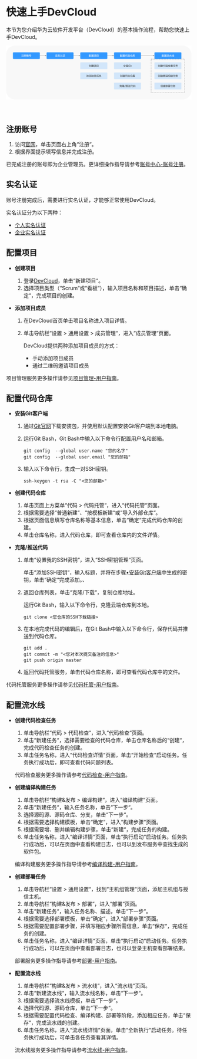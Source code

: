 # **快速上手DevCloud**<a name="devcloud_qs_1000"></a>

本节为您介绍华为云软件开发平台（DevCloud）的基本操作流程，帮助您快速上手DevCloud。

![](figures/基本操作流程.png)

  

## **注册账号**<a name="section453712458"></a>

1.  访问[官网](https://www.huaweicloud.com/)，单击页面右上角“注册“。
2.  根据界面提示填写信息并完成注册。

已完成注册的账号即为企业管理员。更详细操作指导请参考[账号中心-账号注册](https://support.huaweicloud.com/usermanual-account/zh-cn_topic_0069252244.html)。

## **实名认证**<a name="section99241918115313"></a>

账号注册完成后，需要进行实名认证，才能够正常使用DevCloud。

实名认证分为以下两种：

-   [个人实名认证](https://support.huaweicloud.com/usermanual-account/zh-cn_topic_0077914254.html)
-   [企业实名认证](https://support.huaweicloud.com/usermanual-account/zh-cn_topic_0077914253.html)

## **配置项目**<a name="section18531144810357"></a>

-   **创建项目**
    1.  登录[DevCloud](https://devcloud.cn-north-4.huaweicloud.com/home)，单击“新建项目“。
    2.  选择项目类型（“Scrum“或“看板“），输入项目名称和项目描述，单击“确定“，完成项目的创建。


-   **添加项目成员**
    1.  在DevCloud首页单击项目名称进入项目详情。
    2.  单击导航栏“设置  \>  通用设置  \>  成员管理“，进入“成员管理“页面。

        DevCloud提供两种添加项目成员的方式：

        -   手动添加项目成员
        -   通过二维码邀请项目成员



项目管理服务更多操作请参见[项目管理-用户指南](https://support.huaweicloud.com/usermanual-projectman/projetcman_ug_3000.html)。

## **配置代码仓库**<a name="section1376513531304"></a>

-   <a name="li68861965348"></a>**安装Git客户端**
    1.  通过[Git官网](https://git-scm.com/download/win)下载安装包，并使用默认配置安装Git客户端到本地电脑。
    2.  运行Git Bash，Git Bash中输入以下命令行配置用户名和邮箱。

        ```
        git config  --global user.name "您的名字"
        git config  --global user.email "您的邮箱"
        ```

    3.  输入以下命令行，生成一对SSH密钥。

        ```
        ssh-keygen -t rsa -C "<您的邮箱>"
        ```


-   **创建代码仓库**
    1.  单击页面上方菜单“代码  \>  代码托管“，进入“代码托管“页面。
    2.  根据需要选择“普通新建“、“按模板新建“或“导入外部仓库“。
    3.  根据页面信息填写仓库名称等基本信息，单击“确定“完成代码仓库的创建。
    4.  单击仓库名称，进入代码仓库，即可查看仓库内的文件详情。

-   **克隆/推送代码**
    1.  单击“设置我的SSH密钥“，进入“SSH密钥管理“页面。

        单击“添加SSH密钥“，输入标题，并将在步骤[•安装Git客户端](#li68861965348)中生成的密钥，单击“确定“完成添加。、

    2.  返回仓库列表，单击“克隆/下载“，复制仓库地址。

        运行Git Bash，输入以下命令行，克隆云端仓库到本地。

        ```
        git clone <您仓库的SSH下载链接>
        ```

    3.  在本地完成代码的编辑后，在Git Bash中输入以下命令行，保存代码并推送到代码仓库。

        ```
        git add .
        git commit -m "<您对本次提交备注的信息>"
        git push origin master
        ```

    4.  返回代码托管服务，单击代码仓库名称，即可查看代码仓库中的文件。


代码托管服务更多操作请参见[代码托管-用户指南](https://support.huaweicloud.com/usermanual-codehub/codehub_hlp_0000.html)。

## **配置流水线**<a name="section61291059192"></a>

-   **创建代码检查任务**

    1.  单击导航栏“代码  \>  代码检查“，进入“代码检查“页面。
    2.  单击“新建任务“，选择需要检查的代码仓库，单击仓库名称后的“创建“，完成代码检查任务的创建。
    3.  单击任务名称，进入“代码检查详情“页面，单击“开始检查“启动任务。任务执行成功后，即可查看代码问题列表。

    代码检查服务更多操作请参考[代码检查-用户指南](https://support.huaweicloud.com/usermanual-codecheck/devcloud_hlp_00101.html)。

-   **创建编译构建任务**

    1.  单击导航栏“构建&发布  \>  编译构建“，进入“编译构建“页面。
    2.  单击“新建任务“，输入任务名称，单击“下一步“。
    3.  选择源码源、源码仓库、分支，单击“下一步“。
    4.  根据需要选择构建模板，单击“确定“，进入“构建步骤“页面。
    5.  根据需要增、删并编辑构建步骤，单击“新建“，完成任务的构建。
    6.  单击任务名称，进入“编译详情“页面，单击“执行启动“启动任务。任务执行成功后，可以在页面中查看构建日志，也可以到发布服务中查找生成的软件包。

    编译构建服务更多操作指导请参考[编译构建-用户指南](https://support.huaweicloud.com/usermanual-codeci/devcloud_hlp_00121.html)。

-   **创建部署任务**

    1.  单击导航栏“设置  \>  通用设置“，找到“主机组管理“页面，添加主机组与授信主机。
    2.  单击导航栏“构建&发布  \>  部署“，进入“部署“页面。
    3.  单击“新建任务“，输入任务名称、描述，单击“下一步“。
    4.  根据需要选择部署模板，单击“确定“，进入“部署步骤“页面。
    5.  根据需要配置部署步骤，并填写相应步骤所需信息，单击“保存“，完成任务的创建。
    6.  单击任务名称，进入“编译详情“页面，单击“执行启动“启动任务。任务执行成功后，可以在页面中查看部署日志，也可以登录主机查看部署结果。

    部署服务更多操作指导请参考[部署-用户指南](https://support.huaweicloud.com/usermanual-deployman/deployman_hlp_1016.html)。

-   **配置流水线**

    1.  单击导航栏“构建&发布  \>  流水线“，进入“流水线“页面。
    2.  单击“新建流水线“，输入流水线名称，单击“下一步“。
    3.  根据需要选择流水线模板，单击“下一步“。
    4.  选择代码源、源码仓库，单击“下一步“。
    5.  根据需要配置代码检查、编译构建、部署等阶段，添加相应任务，单击“保存“，完成流水线的创建。
    6.  单击任务名称，进入“流水线详情“页面，单击“全新执行“启动任务。待任务执行成功后，可单击各任务查看其详情。

    流水线服务更多操作指导请参考[流水线-用户指南](https://support.huaweicloud.com/usermanual-pipeline/pipeline_hlp_00001.html)。


  


